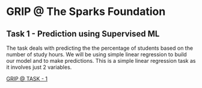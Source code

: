 # GRIP @ The Sparks Foundation

## Task 1 - Prediction using Supervised ML

The task deals with predicting the the percentage of students based on the number of study hours. We will be using simple linear regression to build our model and to make predictions. This is a simple linear regression task as it involves just 2 variables.

[GRIP @ TASK - 1](https://github.com/deepthiinduri/GRIP-TheSparksFoundation/blob/cdd4dfa3034f04a91baf597728acc95bc68810c3/TASK%20-%201.ipynb)

